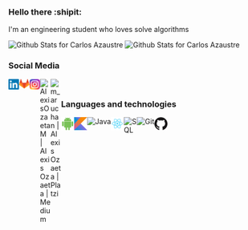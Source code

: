 ### Hello there :shipit:
I'm an engineering student who loves solve algorithms

![Github Stats for Carlos Azaustre](https://github-readme-stats.vercel.app/api?username=alexisozaetam&show_icons=true&hide_border=true&title_color=4491c9&icon_color=76a363&bg_color=2b2f37&text_color=a6aebc)
![Github Stats for Carlos Azaustre](https://github-readme-stats.anuraghazra1.vercel.app/api/top-langs/?username=alexisozaetam&layout=compact&title_color=4491c9&text_color=a6aebc&bg_color=2b2f37)
<!-- 
## Projects 
-->
### Social Media
<!-- LinkedIn -->
<a href="https://www.linkedin.com/in/alexisozaetam" target="_blank">
  <img align="left" alt="AlexisOzaetaM | Alexis Ozaeta | LinkedIn" width="21px" src="https://raw.githubusercontent.com/alexisozaetam/alexisozaetam/master/assets/linkedin.png" />
</a>
<!-- GitLab -->
<a href="https://gitlab.com/AlexisOzaetaM" target="_blank">
  <img align="left" alt="AlexisOzaetaM | AlexisOzaetaM | GitLab" width="21px" src="https://raw.githubusercontent.com/alexisozaetam/alexisozaetam/master/assets/gitlab.png" />
</a>
<!-- Instagram -->
<a href="https://www.instagram.com/m_aruchan/" target="_blank">
  <img align="left" alt="m_aruchan | Alexis Ozaeta | Instagram" width="21px" src="https://raw.githubusercontent.com/alexisozaetam/alexisozaetam/master/assets/instagram.png" />
</a>
<!-- Medium -->
<a href="https://medium.com/@alexisozaetam" target="_blank">
  <img align="left" alt="AlexisOzaetaM | Alexis Ozaeta | Medium" width="21px" src="https://www.flaticon.com/svg/static/icons/svg/2111/2111543.svg">  
</a>
<!-- Platzi -->
<a href="https://platzi.com/@AlexisOzaetaM/" target="_blank">
  <img align="left" alt="m_aruchan | Alexis Ozaeta | Platzi" width="21px" src="https://static.platzi.com/mf-landings/image/isotipoPlatzi-442ccc1186a9806e18c9889cc301ffe1.png" />
</a>

<br/>

### Languages and technologies
[<img align="left" alt="Android" width="26px" src="https://raw.githubusercontent.com/github/explore/80688e429a7d4ef2fca1e82350fe8e3517d3494d/topics/android/android.png" />]()
[<img align="left" alt="Kotlin" width="26px" src="https://raw.githubusercontent.com/github/explore/80688e429a7d4ef2fca1e82350fe8e3517d3494d/topics/kotlin/kotlin.png" />]()
[<img align="left" alt="Java" height="26px" src="https://static.wixstatic.com/media/2a137c_445bb5c8b28a4741ab6776cbed4c3300.png" />]()
[<img align="left" alt="React" width="26px" src="https://raw.githubusercontent.com/github/explore/80688e429a7d4ef2fca1e82350fe8e3517d3494d/topics/react/react.png" />]()
[<img align="left" alt="SQL" width="26px" src="https://img.icons8.com/color/452/microsoft-sql-server.png" />]()
[<img align="left" alt="Git" height="26px" src="https://git-scm.com/images/logos/downloads/Git-Logo-1788C.png" />]()
[<img align="left" alt="GitHub" width="26px" src="https://raw.githubusercontent.com/github/explore/78df643247d429f6cc873026c0622819ad797942/topics/github/github.png" />]()

<!--
**AlexisOzaetaM/AlexisOzaetaM** is a ✨ _special_ ✨ repository because its `README.md` (this file) appears on your GitHub profile.

Here are some ideas to get you started:

- 🔭 I’m currently working on ...
- 🌱 I’m currently learning ...
- 👯 I’m looking to collaborate on ...
- 🤔 I’m looking for help with ...
- 💬 Ask me about ...
- 📫 How to reach me: ...
- 😄 Pronouns: ...
- ⚡ Fun fact: ...
-->
